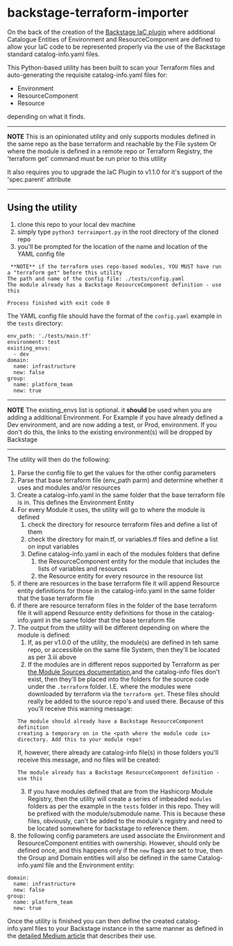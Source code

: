# backstage-terraform-importer

On the back of the creation of the [Backstage IaC plugin](https://github.com/pogo61/Backstage-IaC-Plugin) 
where additional Catalogue Entities of Environment and ResourceComponent are defined to allow your IaC code
to be represented properly via the use of the Backstage standard catalog-info.yaml files.


This Python-based utility has been built to scan your Terraform files and auto-generating the requisite catalog-info.yaml files for:
* Environment
* ResourceComponent
* Resource

depending on what it finds.

---
**NOTE**
This is an opinionated utility and only supports modules defined in the same repo as the base terraform and reachable by the File system
Or where the module is defined in a remote repo or Terraform Registry, the 'terraform get' command must be run prior to this utility

It also requires you to upgrade the IaC Plugin to v1.1.0 for it's support of the 'spec.parent' attribute

--- 

## Using the utility
1. clone this repo to your local dev machine 
2. simply type `python3 terraimport.py` in the root directory of the cloned repo
3. you'll be prompted for the location of the name and location of the YAML config file
  
```
 **NOTE** if the terraform uses repo-based modules, YOU MUST have run a "terraform get" before this utility
The path and name of the config file: ./tests/config.yaml
The module already has a Backstage ResourceComponent definition - use this

Process finished with exit code 0
```

The YAML config file should have the format of the `config.yaml` example in the `tests` directory:
```
env_path: './tests/main.tf'
environment: test
existing_envs:
  - dev
domain:
  name: infrastructure
  new: false
group:
  name: platform_team
  new: true
```

---

**NOTE**
The existing_envs list is optional.
it **should**  be used when you are adding a additional Environment. 
For Example if you have already defined a Dev environment, and are now adding a test, or Prod, environment.
If you don't do this, the links to the existing environment(s) will be dropped by Backstage

---

 The utility will then do the following:
1. Parse the config file to get the values for the other config parameters
2. Parse that base terraform file (env_path parm) and determine whether it uses and modules and/or resources 
3. Create a catalog-info.yaml in the same folder that the base terraform file is in. This defines the Environment Entity 
4. For every Module it uses, the utility will go to where the module is defined
   1. check the directory for resource terraform files and define a list of them
   2. check the directory for main.tf, or variables.tf files and define a list on input variables
   3. Define catalog-info.yaml in each of the modules folders that define 
      1. the ResourceComponent entity for the  module that includes the lists of variables and resources
      2. the Resource entity for every resource in the resource list 
5. if there are resources in the base terraform file it will append Resource entity definitions for those in the 
catalog-info.yaml in the same folder that the base terraform file 
6. if there are resource terraform files in the folder of the base terraform file it will append Resource entity 
definitions for those in the catalog-info.yaml in the same folder that the base terraform file 
7. The output from the utility will be different depending on where the module is defined:
   1. If, as per v1.0.0 of the utility, the module(s) are defined in teh same repo, or accessible on the same file System, 
   then they'll be located as per 3.iii above
   2. If the modules are in different repos supported by Terraform as per [the Module Sources documentation](https://developer.hashicorp.com/terraform/language/modules/sources),and 
   the catalog-info files don't exist, then they'll be placed into the folders for the source code under the `.terraform` 
   folder. I.E. where the modules were downloaded by terraform via the `terraform get`. These files should really be 
   added to the source repo's and used there. Because of this you'll receive this warning message:
   ```
   The module should already have a Backstage ResourceComponent definition
   creating a temporary on in the <path where the module code is> directory. Add this to your module repo!
   ```
   If, however, there already are catalog-info file(s) in those folders  you'll receive this message, and no files will 
be created: 
   ```
   The module already has a Backstage ResourceComponent definition - use this
   ```
   3. If you have modules defined that are from the Hashicorp Module Registry, then the utility will create a series of 
   imbeaded `modules` folders as per the example in the `tests` folder in this repo. They will be prefixed with the 
   module/submodule name. This is because these files, obviously, can't be added to the module's registry and need to 
   be located somewhere for backstage to reference them.
8. the following config parameters are used associate the Environment and ResourceComponent entities with ownership.
However, should only be defined once, and this happens only if the `new` flags are set to true, then the Group 
and Domain entities will also be defined in the same Catalog-info.yaml file and the Environment entity:
```
domain:
  name: infrastructure
  new: false
group:
  name: platform_team
  new: true
```

Once the utility is finished you can then define the created catalog-info.yaml files to your
Backstage instance in the same manner as defined in the [detailed Medium article](https://medium.com/@paulpogonoski/backstage-iac-support-392f34ea118e) that describes their use.
